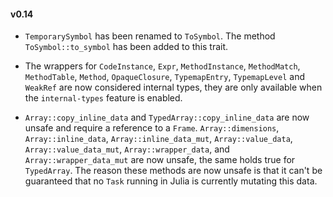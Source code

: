 #### v0.14
 - `TemporarySymbol` has been renamed to `ToSymbol`. The method `ToSymbol::to_symbol` has been added to this trait.

 - The wrappers for `CodeInstance`, `Expr`, `MethodInstance`, `MethodMatch`, `MethodTable`, `Method`, `OpaqueClosure`, `TypemapEntry`, `TypemapLevel` and `WeakRef` are now considered internal types, they are only available when the `internal-types` feature is enabled.

 - `Array::copy_inline_data` and `TypedArray::copy_inline_data` are now unsafe and require a reference to a `Frame`. `Array::dimensions`, `Array::inline_data`, `Array::inline_data_mut`, `Array::value_data`, `Array::value_data_mut`, `Array::wrapper_data`, and `Array::wrapper_data_mut` are now unsafe, the same holds true for `TypedArray`. The reason these methods are now unsafe is that it can't be guaranteed that no `Task` running in Julia is currently mutating this data.